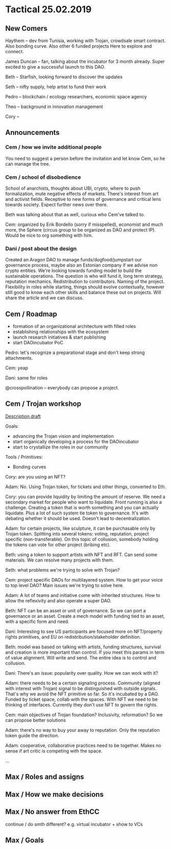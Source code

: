 # Tactical 25.02.2019

## New Comers

Haythem – dev from Tunisia, working with Trojan, crowdsale smart contract. Also bonding curve. Also other 6 funded projects Here to explore and connect.

James Duncan – fan, talking about the incubator for 3 month already. Super excited to give a successful launch to this DAO.

Beth – Starfish, looking forward to discover the updates

Seth – nifty supply, help artist to fund their work

Pedro – blockchain / ecology researchers, economic space agency

Theo – background in innovation management

Cory – 

## Announcements

### Cem / how we invite additional people

You need to suggest a person before the invitation and let know Cem, so he can manage the tree.

### Cem / school of disobedience

School of anarchists, thoughts about UBI, crypto, where to push formalization, mute negative effects of markets. There's interest from art and activist fields. Receptive to new forms of governance and critical lens towards society. Expect further news over there.

Beth was talking about that as well, curious who Cem've talked to.

Cem: organized by Erik Bordello \(sorry if misspelled\), economist and much more, the Sphere \(circus group to be organized as DAO and protect IP\). Would be nice to org something with him.

### Dani / post about the design

Created an Aragon DAO to manage funds/dogfood/jumpstart our governance process, maybe also an Estonian company if we advise non crypto entities. We're looking towards funding model to build the sustainable operations. The question is who will fund it, long term strategy, reputation mechanics. Redistribution to contributors. Naming of the project. Flexibility in roles while starting, things should evolve contextually, however still good to know each other skills and balance these out on projects. Will share the article and we can discuss.

## Cem / Roadmap

* formation of an organizational architecture with filled roles 
* establishing relationships with the ecosystem
* launch research initiatives & start publishing
* start DAOincubator PoC

Pedro: let's recognize a preparational stage and don't keep strong attachments.

Cem: yeap

Dani: same for roles

@crosspollination – everybody can propose a project.

## Cem / Trojan workshop

[Description draft](https://docs.google.com/document/d/1YkHNCJEoTeZH_jx0S5rlM7Fppld7wUCbHH6Mf8qM-jA/edit?usp=sharing)

Goals:

* advancing the Trojan vision and implementation
* start organically developing a process for the DAOincubator
* start to crystallize the roles in our community

Tools / Primitives:

* Bonding curves

Cory: are you using an NFT? 

Adam: No. Using Trojan token, for tickets and other things, converted to Eth.

Cory: you can provide liquidity by limiting the amount of reserve. We need a secondary market for people who want to liquidate. Front running is also a challenge. Creating a token that is worth something and you can actually liquidate. Plus a lot of such system tie token to governance. It's with debating whether it should be used. Doesn't lead to decentralization.

Adam: for certain projects, like sculpture, it can be purchasable only by Trojan token. Splitting into several tokens: voting, reputation, project specific \(non-transferable\). On this topic of collusion, somebody holding the tokens can vote for other project \(bribing etc\).

Beth: using a token to support artists with NFT and RFT. Can send some materials. We can resolve many projects with them.

Seth: what problems we're trying to solve with Trojan? 

Cem: project specific DAOs for multilayered system. How to get your voice to top level DAO? Main issues we're trying to solve here.

Adam: A lot of teams and initiative come with inherited structures. How to allow the reflexivity and also operate a super DAO.

Beth: NFT can be an asset or unit of governance. So we can port a governance or an asset. Create a mech model with funding tied to an asset, with a specific form and need.

Dani: Interesting to see US participants are focused more on NFT/property rights primitives, and EU on redistribution/stakeholder definition.

Beth: model was based on talking with artists, funding structures, survival and creation is more important than control. If you meet this params in term of value alignment. Will write and send. The entire idea is to control and collusion.

Dani: There's an issue: popularity over quality. How we can work with it?

Adam: there needs to be a certain signaling process. Community \(aligned with interest with Trojan\) signal to be distinguished with outside signals. That's why we avoid the NFT primitive so far. So it's incubated by a DAO. Funded by ticket space, collab with the spaces.  With NFT we need to be thinking of interfaces. Currently they don't use NFT to govern the rights.

Cem: main objectives of Trojan foundation? Inclusivity, reformation? So we can propose better solutions

Adam: there's no way to buy your away to reputation. Only the reputation token guide the direction.

Adam: cooperative, collaborative practices need to be together. Makes no sense if art critic is competing with the space. 

...

## Max / Roles and assigns

## Max / How we make decisions

## Max / No answer from EthCC 

continue / do smth different? e.g. virtual incubator + show to VCs


## Max / Goals




